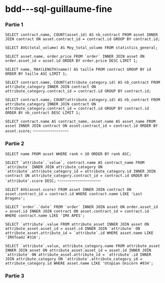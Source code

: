 # bdd---sql-guillaume-fine

### Partie 1

```SELECT contract.name, COUNT(asset.id) AS nb_contract FROM asset INNER JOIN contract ON asset.contract_id = contract.id GROUP BY contract.id;```

```SELECT AVG(total_volume) AS Moy_total_volume FROM statistics_general;```

```SELECT asset.name, order.price FROM `order` INNER JOIN asset ON order.asset_id = asset.id ORDER BY order.price DESC LIMIT 1;```

```SELECT name, MAX(LENGTH(name)) AS taille FROM contract GROUP BY id ORDER BY taille ASC LIMIT 1;```

```SELECT contract.name, COUNT(attribute_category.id) AS nb_contract FROM attribute_category INNER JOIN contract ON attribute_category.contract_id = contract.id GROUP BY contract.id;```

```SELECT contract.name, COUNT(attribute_category.id) AS nb_contract FROM attribute_category INNER JOIN contract ON attribute_category.contract_id = contract.id GROUP BY contract.id ORDER BY nb_contract DESC LIMIT 1;```

```SELECT contract.name AS contract_name, asset.name AS asset_name FROM asset INNER JOIN contract ON asset.contract_id = contract.id ORDER BY asset.score;``` ------------------

### Partie 2

```SELECT name FROM asset WHERE rank < 10 ORDER BY rank ASC;```

```SELECT `attribute`.`value`, contract.name AS contract_name FROM `attribute` INNER JOIN attribute_category ON `attribute`.attribute_category_id = attribute_category.id INNER JOIN contract ON attribute_category.contract_id = contract.id ORDER BY `attribute`.score DESC;``` ----------------------

```SELECT AVG(asset.score) FROM asset INNER JOIN contract ON asset.contract_id = contract.id WHERE contract.name LIKE 'Last Dragons';```

```SELECT `order`.`date` FROM `order` INNER JOIN asset ON order.asset_id = asset.id INNER JOIN contract ON asset.contract_id = contract.id WHERE contract.name LIKE 'IMX APES';```

```SELECT `attribute`.value FROM attribute_asset
INNER JOIN asset ON attribute_asset.asset_id = asset.id
INNER JOIN `attribute` ON attribute_asset.attribute_id = `attribute`.id
WHERE asset.name LIKE 'IMXToadz #316';```

```SELECT `attribute`.value, attribute_category.name FROM attribute_asset
INNER JOIN asset ON attribute_asset.asset_id = asset.id
INNER JOIN `attribute` ON attribute_asset.attribute_id = `attribute`.id
INNER JOIN attribute_category ON `attribute`.attribute_category_id = attribute_category.id
WHERE asset.name LIKE 'Utopian Unicorn #934';```

### Partie 3
